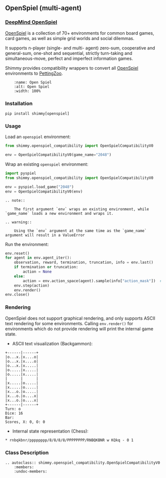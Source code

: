 ## OpenSpiel (multi-agent)


### [DeepMind OpenSpiel](https://github.com/deepmind/open_spiel)

[OpenSpiel](https://github.com/deepmind/open_spiel) is a collection of 70+ environments for common board games, card games, as well as simple grid worlds and social dilemmas.

It supports n-player (single- and multi- agent) zero-sum, cooperative and general-sum, one-shot and sequential, strictly turn-taking and simultaneous-move, perfect and imperfect information games.

Shimmy provides compatibility wrappers to convert all [OpenSpiel](https://github.com/deepmind/open_spiel) environments to [PettingZoo](https://pettingzoo.farama.org/).


```{figure} /_static/img/openspiel.png
    :name: Open Spiel
    :alt: Open Spiel
    :width: 100%

```

### Installation
```
pip install shimmy[openspiel]
```

### Usage

Load an `openspiel` environment:
```python
from shimmy.openspiel_compatibility import OpenSpielCompatibilityV0

env = OpenSpielCompatibilityV0(game_name="2048")
```

Wrap an existing `openspiel` environment:
```python
import pyspiel
from shimmy.openspiel_compatibility import OpenSpielCompatibilityV0

env = pyspiel.load_game("2048")
env = OpenSpielCompatibilityV0(env)
```

```{eval-rst}
.. note::

    The first argument `env` wraps an existing environment, while `game_name` loads a new environment and wraps it.
```

```{eval-rst}
.. warning::

    Using the `env` argument at the same time as the `game_name` argument will result in a ValueError  
```


Run the environment:
```python
env.reset()
for agent in env.agent_iter():
    observation, reward, termination, truncation, info = env.last()
    if termination or truncation:
        action = None
    else:
        action = env.action_space(agent).sample(info["action_mask"])  # this is where you would insert your policy
    env.step(action)
    env.render()
env.close()
```

### Rendering
OpenSpiel does not support graphical rendering, and only supports ASCII text rendering for some environments. Calling `env.render()` for environments which do not provide rendering will print the internal game state.

* ASCII text visualization (Backgammon):

```
+------|------+
|o...x.|x....o|
|o...x.|x....o|
|o...x.|x.....|
|o.....|x.....|
|o.....|x.....|
|      |      |
|x.....|o.....|
|x.....|o.....|
|x...o.|o.....|
|x...o.|o....x|
|x...o.|o....x|
+------|------+
Turn: o
Dice: 16
Bar:
Scores, X: 0, O: 0
```

* Internal state representation (Chess):
```
* rnbqkbnr/pppppppp/8/8/8/8/PPPPPPPP/RNBQKBNR w KQkq - 0 1
```

### Class Description
```{eval-rst}
.. autoclass:: shimmy.openspiel_compatibility.OpenSpielCompatibilityV0
    :members:
    :undoc-members:
```
